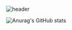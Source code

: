 
![header](https://capsule-render.vercel.app/api?type=soft&color=f4ebc4&height=150&section=header&text=Hi👋,I'm%20Sae%20&fontSize=50)

![Anurag's GitHub stats](https://github-readme-stats.vercel.app/api?username=sae-github&theme=solarized-light&show_icons=true)

